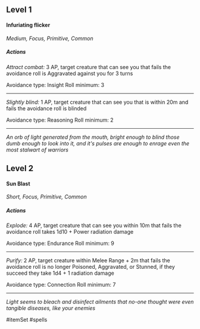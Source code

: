 ## Level 1
#### Infuriating flicker
*Medium, Focus, Primitive, Common*

##### Actions

*Attract combat:* 3 AP, target creature that can see you that fails the avoidance roll is Aggravated against you for 3 turns

Avoidance type: Insight
Roll minimum: 3

---
*Slightly blind:* 1 AP, target creature that can see you that is within 20m and fails the avoidance roll is blinded

Avoidance type: Reasoning
Roll minimum: 2

---
*An orb of light generated from the mouth, bright enough to blind those dumb enough to look into it, and it's pulses are enough to enrage even the most stalwart of warriors*

## Level 2
#### Sun Blast
*Short, Focus, Primitive, Common*

##### Actions

*Explode:* 4 AP, target creature that can see you within 10m that fails the avoidance roll takes 1d10 + Power radiation damage

Avoidance type: Endurance
Roll minimum: 9

---
*Purify:* 2 AP, target creature within Melee Range + 2m that fails the avoidance roll is no longer Poisoned, Aggravated, or Stunned, if they succeed they take 1d4 + 1 radiation damage

Avoidance type: Connection
Roll minimum: 7

---
*Light seems to bleach and disinfect ailments that no-one thought were even tangible diseases, like your enemies*


#itemSet #spells 